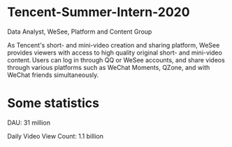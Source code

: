 # Tencent-Summer-Intern-2020
Data Analyst, WeSee, Platform and Content Group

As Tencent's short- and mini-video creation and sharing platform, WeSee provides viewers with access to high quality original short- and mini-video content. Users can log in through QQ or WeSee accounts, and share videos through various platforms such as WeChat Moments, QZone, and with WeChat friends simultaneously. 

# Some statistics
DAU: 31 million

Daily Video View Count: 1.1 billion

